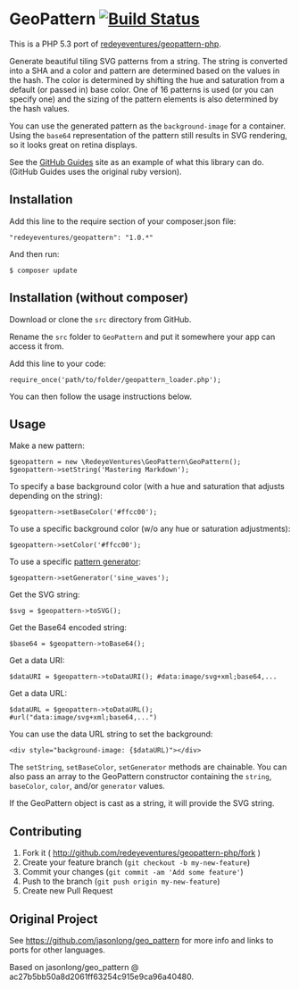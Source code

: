 GeoPattern [![Build Status](https://travis-ci.org/redeyeventures/geopattern-php.png?branch=master)](https://travis-ci.org/redeyeventures/geopattern-php)
==========

This is a PHP 5.3 port of [redeyeventures/geopattern-php](https://github.com/redeyeventures/geopattern-php).

Generate beautiful tiling SVG patterns from a string. The string is converted into a SHA and a color and pattern are determined based on the values in the hash. The color is determined by shifting the hue and saturation from a default (or passed in) base color. One of 16 patterns is used (or you can specify one) and the sizing of the pattern elements is also determined by the hash values.

You can use the generated pattern as the `background-image` for a container. Using the `base64` representation of the pattern still results in SVG rendering, so it looks great on retina displays.

See the [GitHub Guides](http://guides.github.com) site as an example of what this library can do. (GitHub Guides uses the original ruby version).

## Installation

Add this line to the require section of your composer.json file:

    "redeyeventures/geopattern": "1.0.*"

And then run:

    $ composer update

## Installation (without composer)

Download or clone the `src` directory from GitHub.

Rename the `src` folder to `GeoPattern` and put it somewhere your app can access it from.

Add this line to your code:

    require_once('path/to/folder/geopattern_loader.php');

You can then follow the usage instructions below.

## Usage

Make a new pattern:

    $geopattern = new \RedeyeVentures\GeoPattern\GeoPattern();
    $geopattern->setString('Mastering Markdown');

To specify a base background color (with a hue and saturation that adjusts depending on the string):

    $geopattern->setBaseColor('#ffcc00');

To use a specific background color (w/o any hue or saturation adjustments):

    $geopattern->setColor('#ffcc00');

To use a specific [pattern generator](#available-patterns):

    $geopattern->setGenerator('sine_waves');

Get the SVG string:

    $svg = $geopattern->toSVG();

Get the Base64 encoded string:

    $base64 = $geopattern->toBase64();

Get a data URI:

    $dataURI = $geopattern->toDataURI(); #data:image/svg+xml;base64,...

Get a data URL:

    $dataURL = $geopattern->toDataURL(); #url("data:image/svg+xml;base64,...")

You can use the data URL string to set the background:

    <div style="background-image: {$dataURL)"></div>

The `setString`, `setBaseColor`, `setGenerator` methods are chainable.
You can also pass an array to the GeoPattern constructor containing the `string`, `baseColor`, `color`, and/or `generator` values.

If the GeoPattern object is cast as a string, it will provide the SVG string.

## Contributing

1. Fork it ( http://github.com/redeyeventures/geopattern-php/fork )
2. Create your feature branch (`git checkout -b my-new-feature`)
3. Commit your changes (`git commit -am 'Add some feature'`)
4. Push to the branch (`git push origin my-new-feature`)
5. Create new Pull Request

## Original Project

See https://github.com/jasonlong/geo_pattern for more info and links to ports for other languages.

Based on jasonlong/geo_pattern @ ac27b5bb50a8d2061ff63254c915e9ca96a40480.
